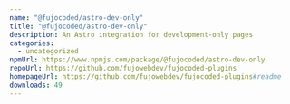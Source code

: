 ```yaml
---
name: "@fujocoded/astro-dev-only"
title: "@fujocoded/astro-dev-only"
description: An Astro integration for development-only pages
categories:
  - uncategorized
npmUrl: https://www.npmjs.com/package/@fujocoded/astro-dev-only
repoUrl: https://github.com/fujowebdev/fujocoded-plugins
homepageUrl: https://github.com/fujowebdev/fujocoded-plugins#readme
downloads: 49
---
```


